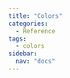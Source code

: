 ```yaml
---
title: "Colors"
categories:
  - Reference
tags:
  - colors
sidebar:
  nav: "docs"
---
```

<style src="{{ site.url }}/assets/css/colors-notebook.css"></style>


<div id="observablehq-30f8f623">
  <div class="observablehq-main_colors"></div>
  <div class="observablehq-main_dark"></div>
  <div class="observablehq-main_medium"></div>
  <div class="observablehq-main_light"></div>
  <div class="observablehq-primary"></div>
  <div class="observablehq-secondary"></div>
  <div class="observablehq-secondary_gray"></div>
  <div class="observablehq-shades_alluma_green"></div>
  <div class="observablehq-shades_alluma_slate"></div>
  <div class="observablehq-shades_red"></div>
  <div class="observablehq-shades_gold"></div>
  <div class="observablehq-shades_lightblue"></div>
  <div class="observablehq-shades_indigo"></div>

</div>
<script type="module">
  import {Runtime, Inspector} from "https://cdn.jsdelivr.net/npm/@observablehq/runtime@4/dist/runtime.js";
  import define from "https://api.observablehq.com/@chekos/alluma-data-visualization-style-guide.js?v=3";
  (new Runtime).module(define, name => {
    if (name === "style") return Inspector.into(".style-observablehq")();
    if (name === "main_colors") return Inspector.into("#observablehq-30f8f623 .observablehq-main_colors")();
    if (name === "main_dark") return Inspector.into("#observablehq-30f8f623 .observablehq-main_dark")();
    if (name === "main_medium") return Inspector.into("#observablehq-30f8f623 .observablehq-main_medium")();
    if (name === "main_light") return Inspector.into("#observablehq-30f8f623 .observablehq-main_light")();
    if (name === "primary") return Inspector.into("#observablehq-30f8f623 .observablehq-primary")();
    if (name === "secondary") return Inspector.into("#observablehq-30f8f623 .observablehq-secondary")();
    if (name === "secondary_gray") return Inspector.into("#observablehq-30f8f623 .observablehq-secondary_gray")();
    if (name === "shades_alluma_green") return Inspector.into("#observablehq-30f8f623 .observablehq-shades_alluma_green")();
    if (name === "shades_alluma_slate") return Inspector.into("#observablehq-30f8f623 .observablehq-shades_alluma_slate")();
    if (name === "shades_red") return Inspector.into("#observablehq-30f8f623 .observablehq-shades_red")();
    if (name === "shades_gold") return Inspector.into("#observablehq-30f8f623 .observablehq-shades_gold")();
    if (name === "shades_lightblue") return Inspector.into("#observablehq-30f8f623 .observablehq-shades_lightblue")();
    if (name === "shades_indigo") return Inspector.into("#observablehq-30f8f623 .observablehq-shades_indigo")();
  });
</script>

<div class="style-observablehq"></div>

